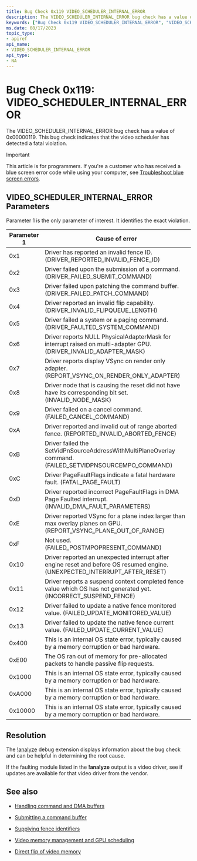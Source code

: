 ```yaml
---
title: Bug Check 0x119 VIDEO_SCHEDULER_INTERNAL_ERROR
description: The VIDEO_SCHEDULER_INTERNAL_ERROR bug check has a value of 0x00000119. This indicates that the video scheduler has detected a fatal violation.
keywords: ["Bug Check 0x119 VIDEO_SCHEDULER_INTERNAL_ERROR", "VIDEO_SCHEDULER_INTERNAL_ERROR"]
ms.date: 08/17/2023
topic_type:
- apiref
api_name:
- VIDEO_SCHEDULER_INTERNAL_ERROR
api_type:
- NA
---
```


# Bug Check 0x119: VIDEO_SCHEDULER_INTERNAL_ERROR

The VIDEO_SCHEDULER_INTERNAL_ERROR bug check has a value of 0x00000119. This bug check indicates that the video scheduler has detected a fatal violation.

> [!IMPORTANT]
> This article is for programmers. If you're a customer who has received a blue screen error code while using your computer, see [Troubleshoot blue screen errors](https://www.windows.com/stopcode).

## VIDEO_SCHEDULER_INTERNAL_ERROR Parameters

Parameter 1 is the only parameter of interest. It identifies the exact violation.

| Parameter 1 | Cause of error    |
|-----------|--------------------------------------------------------|
|0x1| Driver has reported an invalid fence ID. (DRIVER_REPORTED_INVALID_FENCE_ID) |
|0x2| Driver failed upon the submission of a command. (DRIVER_FAILED_SUBMIT_COMMAND)|
|0x3| Driver failed upon patching the command buffer. (DRIVER_FAILED_PATCH_COMMAND) |
|0x4| Driver reported an invalid flip capability. (DRIVER_INVALID_FLIPQUEUE_LENGTH)|
|0x5| Driver failed a system or a paging command. (DRIVER_FAULTED_SYSTEM_COMMAND)|
|0x6| Driver reports NULL PhysicalAdapterMask for interrupt raised on multi-adapter GPU. (DRIVER_INVALID_ADAPTER_MASK)|
|0x7| Driver reports display VSync on render only adapter. (REPORT_VSYNC_ON_RENDER_ONLY_ADAPTER) |
|0x8| Driver node that is causing the reset did not have have its corresponding bit set. (INVALID_NODE_MASK) |
|0x9| Driver failed on a cancel command. (FAILED_CANCEL_COMMAND) |
|0xA| Driver reported and invalid out of range aborted fence. (REPORTED_INVALID_ABORTED_FENCE) |
|0xB| Driver failed the SetVidPnSourceAddressWithMultiPlaneOverlay command. (FAILED_SETVIDPNSOURCEMPO_COMMAND)|
|0xC| Driver PageFaultFlags indicate a fatal hardware fault. (FATAL_PAGE_FAULT)  |
|0xD| Driver reported incorrect PageFaultFlags in DMA Page Faulted interrupt. (INVALID_DMA_FAULT_PARAMETERS)  |
|0xE| Driver reported VSync for a plane index larger than max overlay planes on GPU. (REPORT_VSYNC_PLANE_OUT_OF_RANGE) |
|0xF| Not used. (FAILED_POSTMPOPRESENT_COMMAND) |
|0x10| Driver reported an unexpected interrupt after engine reset and before OS resumed engine. (UNEXPECTED_INTERRUPT_AFTER_RESET) |
|0x11| Driver reports a suspend context completed fence value which OS has not generated yet. (INCORRECT_SUSPEND_FENCE) |
|0x12| Driver failed to update a native fence monitored value. (FAILED_UPDATE_MONITORED_VALUE)|
|0x13| Driver failed to update the native fence current value. (FAILED_UPDATE_CURRENT_VALUE)|
|0x400| This is an internal OS state error, typically caused by a memory corruption or bad hardware.|
|0xE00 | The OS ran out of memory for pre-allocated packets to handle passive flip requests.|
|0x1000| This is an internal OS state error, typically caused by a memory corruption or bad hardware.|
|0xA000| This is an internal OS state error, typically caused by a memory corruption or bad hardware.|
|0x10000| This is an internal OS state error, typically caused by a memory corruption or bad hardware.|

## Resolution

The [!analyze](../debuggercmds/-analyze.md) debug extension displays information about the bug check and can be helpful in determining the root cause.

If the faulting module listed in the **!analyze** output is a video driver, see if updates are available for that video driver from the vendor.

## See also

- [Handling command and DMA buffers](../display/handling-command-and-dma-buffers.md)

- [Submitting a command buffer](../display/submitting-a-command-buffer.md)

- [Supplying fence identifiers](../display/supplying-fence-identifiers.md)

- [Video memory management and GPU scheduling](../display/video-memory-management-and-gpu-scheduling.md)

- [Direct flip of video memory](../display/direct-flip-of-video-memory.md)
